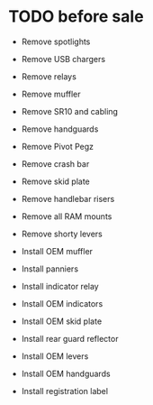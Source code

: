 # TODO before sale

* Remove spotlights

* Remove USB chargers

* Remove relays

* Remove muffler

* Remove SR10 and cabling

* Remove handguards

* Remove Pivot Pegz

* Remove crash bar

* Remove skid plate

* Remove handlebar risers

* Remove all RAM mounts

* Remove shorty levers

* Install OEM muffler

* Install panniers

* Install indicator relay

* Install OEM indicators

* Install OEM skid plate

* Install rear guard reflector

* Install OEM levers

* Install OEM handguards

* Install registration label
